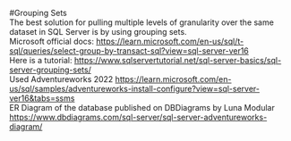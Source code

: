 #Grouping Sets  <br>
The best solution for pulling multiple levels of granularity over the same dataset in SQL Server is by using grouping sets.  <br>
Microsoft official docs: https://learn.microsoft.com/en-us/sql/t-sql/queries/select-group-by-transact-sql?view=sql-server-ver16  <br>
Here is a tutorial: https://www.sqlservertutorial.net/sql-server-basics/sql-server-grouping-sets/  <br>
Used Adventureworks 2022 https://learn.microsoft.com/en-us/sql/samples/adventureworks-install-configure?view=sql-server-ver16&tabs=ssms <br>
ER Diagram of the database published on DBDiagrams by Luna Modular https://www.dbdiagrams.com/sql-server/sql-server-adventureworks-diagram/

 
